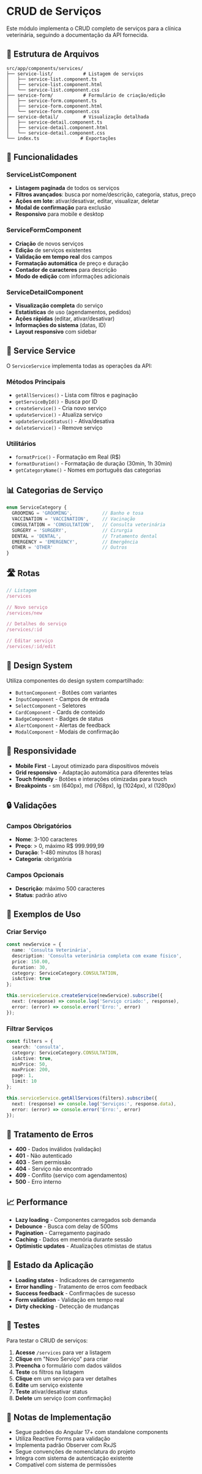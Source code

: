 # CRUD de Serviços

Este módulo implementa o CRUD completo de serviços para a clínica veterinária, seguindo a documentação da API fornecida.

## 📁 Estrutura de Arquivos

```
src/app/components/services/
├── service-list/           # Listagem de serviços
│   ├── service-list.component.ts
│   ├── service-list.component.html
│   └── service-list.component.css
├── service-form/           # Formulário de criação/edição
│   ├── service-form.component.ts
│   ├── service-form.component.html
│   └── service-form.component.css
├── service-detail/         # Visualização detalhada
│   ├── service-detail.component.ts
│   ├── service-detail.component.html
│   └── service-detail.component.css
└── index.ts               # Exportações
```

## 🚀 Funcionalidades

### ServiceListComponent
- **Listagem paginada** de todos os serviços
- **Filtros avançados**: busca por nome/descrição, categoria, status, preço
- **Ações em lote**: ativar/desativar, editar, visualizar, deletar
- **Modal de confirmação** para exclusão
- **Responsivo** para mobile e desktop

### ServiceFormComponent
- **Criação** de novos serviços
- **Edição** de serviços existentes
- **Validação em tempo real** dos campos
- **Formatação automática** de preço e duração
- **Contador de caracteres** para descrição
- **Modo de edição** com informações adicionais

### ServiceDetailComponent
- **Visualização completa** do serviço
- **Estatísticas** de uso (agendamentos, pedidos)
- **Ações rápidas** (editar, ativar/desativar)
- **Informações do sistema** (datas, ID)
- **Layout responsivo** com sidebar

## 🔧 Service Service

O `ServiceService` implementa todas as operações da API:

### Métodos Principais
- `getAllServices()` - Lista com filtros e paginação
- `getServiceById()` - Busca por ID
- `createService()` - Cria novo serviço
- `updateService()` - Atualiza serviço
- `updateServiceStatus()` - Ativa/desativa
- `deleteService()` - Remove serviço

### Utilitários
- `formatPrice()` - Formatação em Real (R$)
- `formatDuration()` - Formatação de duração (30min, 1h 30min)
- `getCategoryName()` - Nomes em português das categorias

## 📊 Categorias de Serviço

```typescript
enum ServiceCategory {
  GROOMING = 'GROOMING',           // Banho e tosa
  VACCINATION = 'VACCINATION',     // Vacinação
  CONSULTATION = 'CONSULTATION',   // Consulta veterinária
  SURGERY = 'SURGERY',             // Cirurgia
  DENTAL = 'DENTAL',               // Tratamento dental
  EMERGENCY = 'EMERGENCY',         // Emergência
  OTHER = 'OTHER'                  // Outros
}
```

## 🛣️ Rotas

```typescript
// Listagem
/services

// Novo serviço
/services/new

// Detalhes do serviço
/services/:id

// Editar serviço
/services/:id/edit
```

## 🎨 Design System

Utiliza componentes do design system compartilhado:
- `ButtonComponent` - Botões com variantes
- `InputComponent` - Campos de entrada
- `SelectComponent` - Seletores
- `CardComponent` - Cards de conteúdo
- `BadgeComponent` - Badges de status
- `AlertComponent` - Alertas de feedback
- `ModalComponent` - Modais de confirmação

## 📱 Responsividade

- **Mobile First** - Layout otimizado para dispositivos móveis
- **Grid responsivo** - Adaptação automática para diferentes telas
- **Touch friendly** - Botões e interações otimizadas para touch
- **Breakpoints** - sm (640px), md (768px), lg (1024px), xl (1280px)

## 🔒 Validações

### Campos Obrigatórios
- **Nome**: 3-100 caracteres
- **Preço**: > 0, máximo R$ 999.999,99
- **Duração**: 1-480 minutos (8 horas)
- **Categoria**: obrigatória

### Campos Opcionais
- **Descrição**: máximo 500 caracteres
- **Status**: padrão ativo

## 🎯 Exemplos de Uso

### Criar Serviço
```typescript
const newService = {
  name: 'Consulta Veterinária',
  description: 'Consulta veterinária completa com exame físico',
  price: 150.00,
  duration: 30,
  category: ServiceCategory.CONSULTATION,
  isActive: true
};

this.serviceService.createService(newService).subscribe({
  next: (response) => console.log('Serviço criado:', response),
  error: (error) => console.error('Erro:', error)
});
```

### Filtrar Serviços
```typescript
const filters = {
  search: 'consulta',
  category: ServiceCategory.CONSULTATION,
  isActive: true,
  minPrice: 50,
  maxPrice: 200,
  page: 1,
  limit: 10
};

this.serviceService.getAllServices(filters).subscribe({
  next: (response) => console.log('Serviços:', response.data),
  error: (error) => console.error('Erro:', error)
});
```

## 🚨 Tratamento de Erros

- **400** - Dados inválidos (validação)
- **401** - Não autenticado
- **403** - Sem permissão
- **404** - Serviço não encontrado
- **409** - Conflito (serviço com agendamentos)
- **500** - Erro interno

## 📈 Performance

- **Lazy loading** - Componentes carregados sob demanda
- **Debounce** - Busca com delay de 500ms
- **Pagination** - Carregamento paginado
- **Caching** - Dados em memória durante sessão
- **Optimistic updates** - Atualizações otimistas de status

## 🔄 Estado da Aplicação

- **Loading states** - Indicadores de carregamento
- **Error handling** - Tratamento de erros com feedback
- **Success feedback** - Confirmações de sucesso
- **Form validation** - Validação em tempo real
- **Dirty checking** - Detecção de mudanças

## 🧪 Testes

Para testar o CRUD de serviços:

1. **Acesse** `/services` para ver a listagem
2. **Clique** em "Novo Serviço" para criar
3. **Preencha** o formulário com dados válidos
4. **Teste** os filtros na listagem
5. **Clique** em um serviço para ver detalhes
6. **Edite** um serviço existente
7. **Teste** ativar/desativar status
8. **Delete** um serviço (com confirmação)

## 📝 Notas de Implementação

- Segue padrões do Angular 17+ com standalone components
- Utiliza Reactive Forms para validação
- Implementa padrão Observer com RxJS
- Segue convenções de nomenclatura do projeto
- Integra com sistema de autenticação existente
- Compatível com sistema de permissões






